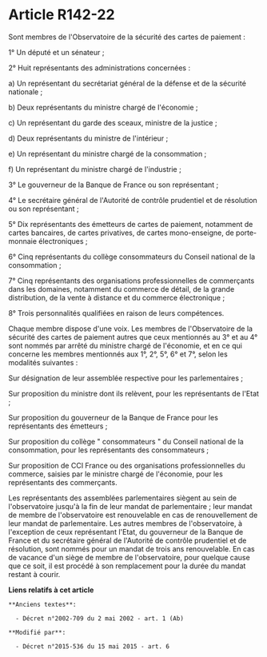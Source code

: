 # Article R142-22

Sont membres de l'Observatoire de la sécurité des cartes de paiement : 

1° Un député et un sénateur ; 

2° Huit représentants des administrations concernées : 

a) Un représentant du secrétariat général de la défense et de la sécurité nationale ; 

b) Deux représentants du ministre chargé de l'économie ; 

c) Un représentant du garde des sceaux, ministre de la justice ; 

d) Deux représentants du ministre de l'intérieur ; 

e) Un représentant du ministre chargé de la consommation ; 

f) Un représentant du ministre chargé de l'industrie ; 

3° Le gouverneur de la Banque de France ou son représentant ; 

4° Le secrétaire général de l'Autorité de contrôle prudentiel et de résolution ou son représentant ; 

5° Dix représentants des émetteurs de cartes de paiement, notamment de cartes bancaires, de cartes privatives, de cartes
mono-enseigne, de porte-monnaie électroniques ; 

6° Cinq représentants du collège consommateurs du Conseil national de la consommation ; 

7° Cinq représentants des organisations professionnelles de commerçants dans les domaines, notamment du commerce de détail,
de la grande distribution, de la vente à distance et du commerce électronique ; 

8° Trois personnalités qualifiées en raison de leurs compétences. 

Chaque membre dispose d'une voix. Les membres de l'Observatoire de la sécurité des cartes de paiement autres que ceux
mentionnés au 3° et au 4° sont nommés par arrêté du ministre chargé de l'économie, et en ce qui concerne les membres
mentionnés aux 1°, 2°, 5°, 6° et 7°, selon les modalités suivantes : 

Sur désignation de leur assemblée respective pour les parlementaires ; 

Sur proposition du ministre dont ils relèvent, pour les représentants de l'Etat ; 

Sur proposition du gouverneur de la Banque de France pour les représentants des émetteurs ; 

Sur proposition du collège " consommateurs " du Conseil national de la consommation, pour les représentants des
consommateurs ; 

Sur proposition de CCI France ou des organisations professionnelles du commerce, saisies par le ministre chargé de
l'économie, pour les représentants des commerçants. 

Les représentants des assemblées parlementaires siègent au sein de l'observatoire jusqu'à la fin de leur mandat de
parlementaire ; leur mandat de membre de l'observatoire est renouvelable en cas de renouvellement de leur mandat de
parlementaire. Les autres membres de l'observatoire, à l'exception de ceux représentant l'Etat, du gouverneur de la Banque de
France et du secrétaire général de l'Autorité de contrôle prudentiel et de résolution, sont nommés pour un mandat de trois
ans renouvelable. En cas de vacance d'un siège de membre de l'observatoire, pour quelque cause que ce soit, il est procédé à
son remplacement pour la durée du mandat restant à courir.

**Liens relatifs à cet article**

	**Anciens textes**:

	  - Décret n°2002-709 du 2 mai 2002 - art. 1 (Ab)

	**Modifié par**:

	  - Décret n°2015-536 du 15 mai 2015 - art. 6
